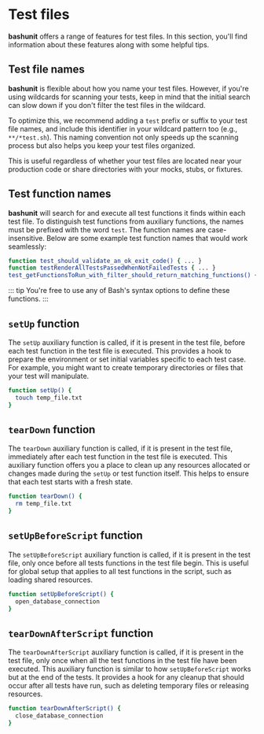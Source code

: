 # Test files

**bashunit** offers a range of features for test files.
In this section, you'll find information about these features along with some helpful tips.

## Test file names

**bashunit** is flexible about how you name your test files.
However, if you're using wildcards for scanning your tests, keep in mind that the initial search can slow down if you don't filter the test files in the wildcard.

To optimize this, we recommend adding a `test` prefix or suffix to your test file names, and include this identifier in your wildcard pattern too (e.g., `**/*test.sh`).
This naming convention not only speeds up the scanning process but also helps you keep your test files organized.

This is useful regardless of whether your test files are located near your production code or share directories with your mocks, stubs, or fixtures.

## Test function names

**bashunit** will search for and execute all test functions it finds within each test file.
To distinguish test functions from auxiliary functions, the names must be prefixed with the word `test`.
The function names are case-insensitive.
Below are some example test function names that would work seamlessly:

```bash
function test_should_validate_an_ok_exit_code() { ... }
function testRenderAllTestsPassedWhenNotFailedTests { ... }
test_getFunctionsToRun_with_filter_should_return_matching_functions() { ... }
```

::: tip
You're free to use any of Bash's syntax options to define these functions.
:::

## `setUp` function

The `setUp` auxiliary function is called, if it is present in the test file, before each test function in the test file is executed.
This provides a hook to prepare the environment or set initial variables specific to each test case.
For example, you might want to create temporary directories or files that your test will manipulate.

```bash
function setUp() {
  touch temp_file.txt
}
```

## `tearDown` function

The `tearDown` auxiliary function is called, if it is present in the test file, immediately after each test function in the test file is executed.
This auxiliary function offers you a place to clean up any resources allocated or changes made during the `setUp` or test function itself.
This helps to ensure that each test starts with a fresh state.

```bash
function tearDown() {
  rm temp_file.txt
}
```

## `setUpBeforeScript` function

The `setUpBeforeScript` auxiliary function is called, if it is present in the test file, only once before all tests functions in the test file begin.
This is useful for global setup that applies to all test functions in the script, such as loading shared resources.

```bash
function setUpBeforeScript() {
  open_database_connection
}
```

## `tearDownAfterScript` function

The `tearDownAfterScript` auxiliary function is called, if it is present in the test file, only once when all the test functions in the test file have been executed.
This auxiliary function is similar to how `setUpBeforeScript` works but at the end of the tests.
It provides a hook for any cleanup that should occur after all tests have run, such as deleting temporary files or releasing resources.

```bash
function tearDownAfterScript() {
  close_database_connection
}
```
